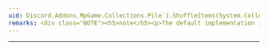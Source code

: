 ```yaml
---
uid: Discord.Addons.MpGame.Collections.Pile`1.ShuffleItems(System.Collections.Generic.IEnumerable{`0})
remarks: <div class="NOTE"><h5>note</h5><p>The default implementation is a Fisher-Yates shuffle slightly adapted from <a href="https://stackoverflow.com/a/1262619">this StackOverflow answer</a>.</p></div>
---
```

---